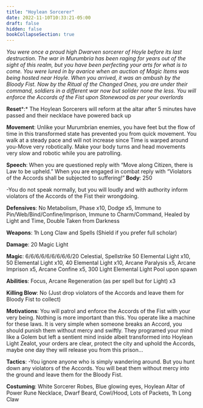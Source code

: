 ```yaml
---
title: "Hoylean Sorcerer"
date: 2022-11-10T10:33:21-05:00
draft: false
hidden: false
bookCollapseSection: true
---
```


*You were once a proud high Dwarven sorcerer of Hoyle before its last destruction. The war in Murumbria has been raging for years out of the sight of this realm, but you have been perfecting your arts for what is to come. You were lured in by avarice when an auction of Magic Items was being hosted near Hoyle. When you arrived, it was an ambush by the Bloody Fist. Now by the Ritual of the Changed Ones, you are under their command, soldiers in a different war now but solider none the less. You will enforce the Accords of the Fist upon Stonewood as per your overlords*

**Reset***:* The Hoylean Sorcerers will reform at the altar after 5 minutes have passed and their necklace have powered back up

**Movement**: Unlike your Murumbrian enemies, you have feet but the flow of time in this transformed state has prevented you from quick movement. You walk at a steady pace and will not increase since Time is warped around you-Move very robotically.  Make your body turns and head movements very slow and robotic while you are patrolling. 

**Speech**: When you are questioned reply with “Move along Citizen, there is Law to be upheld.” When you are engaged in combat reply with “Violators of the Accords shall be subjected to suffering!”
 **Body**: 250

 

-You do not speak normally, but you will loudly and with authority inform violators of the Accords of the Fist their wrongdoing. 

**Defensives**: No Metabolism, Phase x10, Dodge x5, Immune to Pin/Web/Bind/Confine/Imprison, Immune to Charm/Command, Healed by Light and Time, Double Taken from Darkness

**Weapons**: 1h Long Claw and Spells (Shield if you prefer full scholar)

**Damage**: 20 Magic Light

**Magic**: 6/6/6/6/6/6/6/6/6/20 Celestial, Spellstrike 50 Elemental Light x10, 50 Elemental Light x10, 40 Elemental Light x10, Arcane Paralysis x5, Arcane Imprison x5, Arcane Confine x5, 300 Light Elemental Light Pool upon spawn

**Abilities**: Focus, Arcane Regeneration (as per spell but for Light) x3

**Killing Blow**: No (Just drop violators of the Accords and leave them for Bloody Fist to collect)

**Motivations**: You will patrol and enforce the Accords of the Fist with your very being. Nothing is more important than this. You operate like a machine for these laws. It is very simple when someone breaks an Accord, you should punish them without mercy and swiftly. They programed your mind like a Golem but left a sentient mind inside albeit transformed into Hoylean Light Zealot, your orders are clear, protect the city and uphold the Accords, maybe one day they will release you from this prison…

**Tactics**: -You ignore anyone who is simply wandering around. But you hunt down any violators of the Accords. You will beat them without mercy into the ground and leave them for the Bloody Fist.

**Costuming**: White Sorcerer Robes, Blue glowing eyes, Hoylean Altar of Power Rune Necklace, Dwarf Beard, Cowl/Hood, Lots of Packets, 1h Long Claw